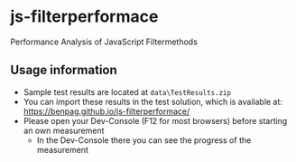 # js-filterperformace
Performance Analysis of JavaScript Filtermethods

## Usage information
* Sample test results are located at `data\TestResults.zip`
* You can import these results in the test solution, which is available at: https://benpag.github.io/js-filterperformace/ 
* Please open your Dev-Console (F12 for most browsers) before starting an own measurement
  * In the Dev-Console there you can see the progress of the measurement